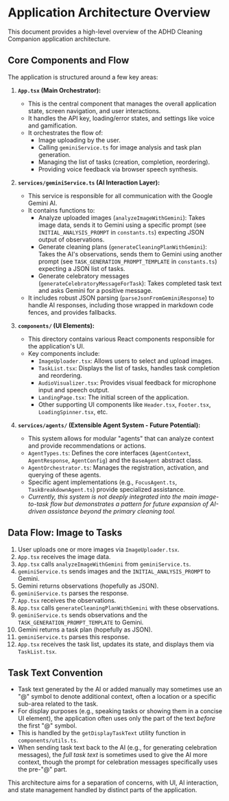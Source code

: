 # Application Architecture Overview

This document provides a high-level overview of the ADHD Cleaning Companion application architecture.

## Core Components and Flow

The application is structured around a few key areas:

1.  **`App.tsx` (Main Orchestrator):**
    *   This is the central component that manages the overall application state, screen navigation, and user interactions.
    *   It handles the API key, loading/error states, and settings like voice and gamification.
    *   It orchestrates the flow of:
        *   Image uploading by the user.
        *   Calling `geminiService.ts` for image analysis and task plan generation.
        *   Managing the list of tasks (creation, completion, reordering).
        *   Providing voice feedback via browser speech synthesis.

2.  **`services/geminiService.ts` (AI Interaction Layer):**
    *   This service is responsible for all communication with the Google Gemini AI.
    *   It contains functions to:
        *   Analyze uploaded images (`analyzeImageWithGemini`): Takes image data, sends it to Gemini using a specific prompt (see `INITIAL_ANALYSIS_PROMPT` in `constants.ts`) expecting JSON output of observations.
        *   Generate cleaning plans (`generateCleaningPlanWithGemini`): Takes the AI's observations, sends them to Gemini using another prompt (see `TASK_GENERATION_PROMPT_TEMPLATE` in `constants.ts`) expecting a JSON list of tasks.
        *   Generate celebratory messages (`generateCelebratoryMessageForTask`): Takes completed task text and asks Gemini for a positive message.
    *   It includes robust JSON parsing (`parseJsonFromGeminiResponse`) to handle AI responses, including those wrapped in markdown code fences, and provides fallbacks.

3.  **`components/` (UI Elements):**
    *   This directory contains various React components responsible for the application's UI.
    *   Key components include:
        *   `ImageUploader.tsx`: Allows users to select and upload images.
        *   `TaskList.tsx`: Displays the list of tasks, handles task completion and reordering.
        *   `AudioVisualizer.tsx`: Provides visual feedback for microphone input and speech output.
        *   `LandingPage.tsx`: The initial screen of the application.
        *   Other supporting UI components like `Header.tsx`, `Footer.tsx`, `LoadingSpinner.tsx`, etc.

4.  **`services/agents/` (Extensible Agent System - Future Potential):**
    *   This system allows for modular "agents" that can analyze context and provide recommendations or actions.
    *   `AgentTypes.ts`: Defines the core interfaces (`AgentContext`, `AgentResponse`, `AgentConfig`) and the `BaseAgent` abstract class.
    *   `AgentOrchestrator.ts`: Manages the registration, activation, and querying of these agents.
    *   Specific agent implementations (e.g., `FocusAgent.ts`, `TaskBreakdownAgent.ts`) provide specialized assistance.
    *   *Currently, this system is not deeply integrated into the main image-to-task flow but demonstrates a pattern for future expansion of AI-driven assistance beyond the primary cleaning tool.*

## Data Flow: Image to Tasks

1.  User uploads one or more images via `ImageUploader.tsx`.
2.  `App.tsx` receives the image data.
3.  `App.tsx` calls `analyzeImageWithGemini` from `geminiService.ts`.
4.  `geminiService.ts` sends images and the `INITIAL_ANALYSIS_PROMPT` to Gemini.
5.  Gemini returns observations (hopefully as JSON).
6.  `geminiService.ts` parses the response.
7.  `App.tsx` receives the observations.
8.  `App.tsx` calls `generateCleaningPlanWithGemini` with these observations.
9.  `geminiService.ts` sends observations and the `TASK_GENERATION_PROMPT_TEMPLATE` to Gemini.
10. Gemini returns a task plan (hopefully as JSON).
11. `geminiService.ts` parses this response.
12. `App.tsx` receives the task list, updates its state, and displays them via `TaskList.tsx`.

## Task Text Convention

*   Task text generated by the AI or added manually may sometimes use an "@" symbol to denote additional context, often a location or a specific sub-area related to the task.
*   For display purposes (e.g., speaking tasks or showing them in a concise UI element), the application often uses only the part of the text *before* the first "@" symbol.
*   This is handled by the `getDisplayTaskText` utility function in `components/utils.ts`.
*   When sending task text back to the AI (e.g., for generating celebration messages), the *full task text* is sometimes used to give the AI more context, though the prompt for celebration messages specifically uses the pre-"@" part.

This architecture aims for a separation of concerns, with UI, AI interaction, and state management handled by distinct parts of the application.
